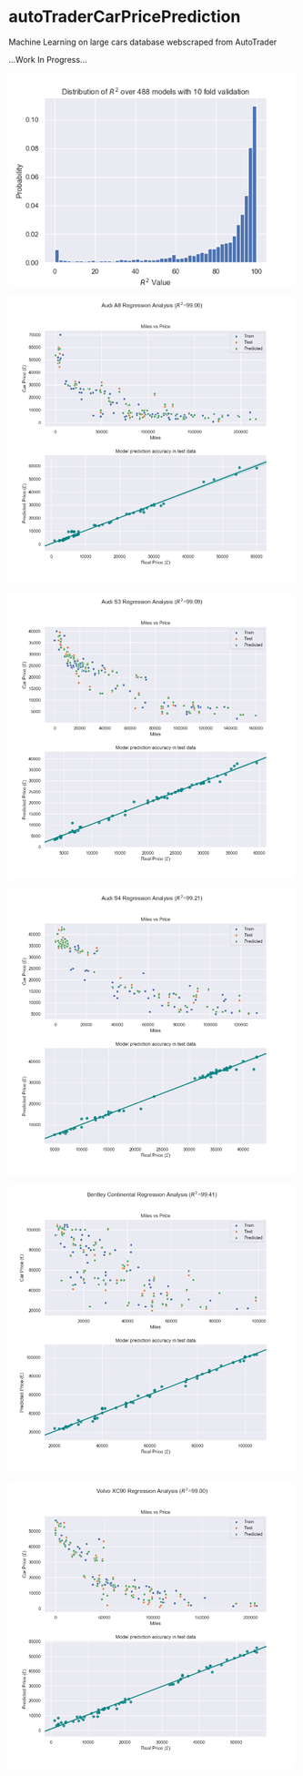 # autoTraderCarPricePrediction
Machine Learning on large cars database webscraped from AutoTrader

...Work In Progress...



<p align="center"><img src="r2HistPricePrediction.png" /></p>

<p align="center"><img src="plots/Audi_A8_Plot.png" /></p>

<p align="center"><img src="plots/Audi_S3_Plot.png" /></p>

<p align="center"><img src="plots/Audi_S4_Plot.png" /></p>

<p align="center"><img src="plots/Bentley_Continental_Plot.png" /></p>

<p align="center"><img src="plots/Volvo_XC90_Plot.png" /></p>



